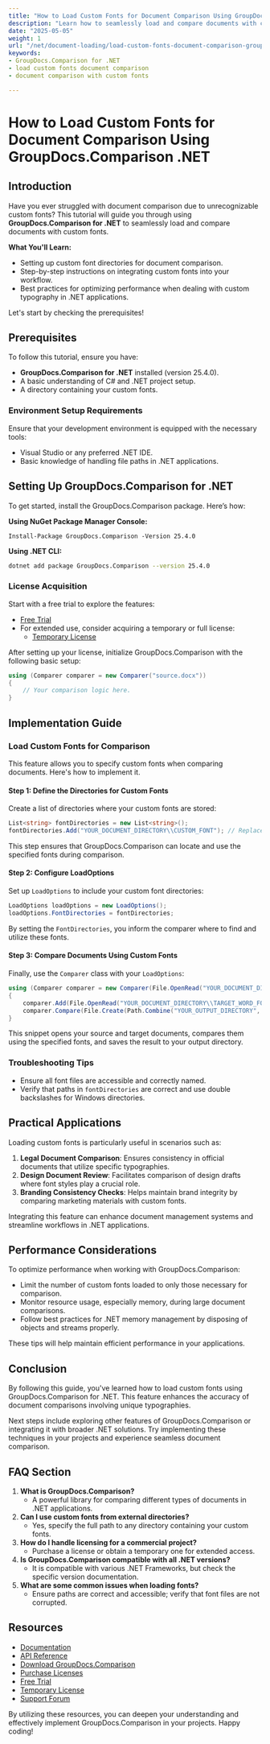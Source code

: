 ```yaml
---
title: "How to Load Custom Fonts for Document Comparison Using GroupDocs.Comparison .NET"
description: "Learn how to seamlessly load and compare documents with custom fonts using GroupDocs.Comparison for .NET. Follow step-by-step instructions and best practices."
date: "2025-05-05"
weight: 1
url: "/net/document-loading/load-custom-fonts-document-comparison-groupdocs-net/"
keywords:
- GroupDocs.Comparison for .NET
- load custom fonts document comparison
- document comparison with custom fonts

---
```



# How to Load Custom Fonts for Document Comparison Using GroupDocs.Comparison .NET

## Introduction

Have you ever struggled with document comparison due to unrecognizable custom fonts? This tutorial will guide you through using **GroupDocs.Comparison for .NET** to seamlessly load and compare documents with custom fonts. 

**What You'll Learn:**
- Setting up custom font directories for document comparison.
- Step-by-step instructions on integrating custom fonts into your workflow.
- Best practices for optimizing performance when dealing with custom typography in .NET applications.

Let's start by checking the prerequisites!

## Prerequisites

To follow this tutorial, ensure you have:

- **GroupDocs.Comparison for .NET** installed (version 25.4.0).
- A basic understanding of C# and .NET project setup.
- A directory containing your custom fonts.

### Environment Setup Requirements
Ensure that your development environment is equipped with the necessary tools:
- Visual Studio or any preferred .NET IDE.
- Basic knowledge of handling file paths in .NET applications.

## Setting Up GroupDocs.Comparison for .NET

To get started, install the GroupDocs.Comparison package. Here’s how:

**Using NuGet Package Manager Console:**

```shell
Install-Package GroupDocs.Comparison -Version 25.4.0
```

**Using .NET CLI:**

```bash
dotnet add package GroupDocs.Comparison --version 25.4.0
```

### License Acquisition

Start with a free trial to explore the features:
- [Free Trial](https://releases.groupdocs.com/comparison/net/)
- For extended use, consider acquiring a temporary or full license:
  - [Temporary License](https://purchase.groupdocs.com/temporary-license/)

After setting up your license, initialize GroupDocs.Comparison with the following basic setup:

```csharp
using (Comparer comparer = new Comparer("source.docx"))
{
    // Your comparison logic here.
}
```

## Implementation Guide

### Load Custom Fonts for Comparison

This feature allows you to specify custom fonts when comparing documents. Here's how to implement it.

#### Step 1: Define the Directories for Custom Fonts

Create a list of directories where your custom fonts are stored:

```csharp
List<string> fontDirectories = new List<string>();
fontDirectories.Add("YOUR_DOCUMENT_DIRECTORY\\CUSTOM_FONT"); // Replace with your custom font directory path.
```

This step ensures that GroupDocs.Comparison can locate and use the specified fonts during comparison.

#### Step 2: Configure LoadOptions

Set up `LoadOptions` to include your custom font directories:

```csharp
LoadOptions loadOptions = new LoadOptions();
loadOptions.FontDirectories = fontDirectories;
```

By setting the `FontDirectories`, you inform the comparer where to find and utilize these fonts.

#### Step 3: Compare Documents Using Custom Fonts

Finally, use the `Comparer` class with your `LoadOptions`:

```csharp
using (Comparer comparer = new Comparer(File.OpenRead("YOUR_DOCUMENT_DIRECTORY\\SOURCE_WORD_FONT"), loadOptions))
{
    comparer.Add(File.OpenRead("YOUR_DOCUMENT_DIRECTORY\\TARGET_WORD_FONT"));
    comparer.Compare(File.Create(Path.Combine("YOUR_OUTPUT_DIRECTORY", "RESULT_WORD_FONT")));
}
```

This snippet opens your source and target documents, compares them using the specified fonts, and saves the result to your output directory.

### Troubleshooting Tips

- Ensure all font files are accessible and correctly named.
- Verify that paths in `fontDirectories` are correct and use double backslashes for Windows directories.

## Practical Applications

Loading custom fonts is particularly useful in scenarios such as:

1. **Legal Document Comparison**: Ensures consistency in official documents that utilize specific typographies.
2. **Design Document Review**: Facilitates comparison of design drafts where font styles play a crucial role.
3. **Branding Consistency Checks**: Helps maintain brand integrity by comparing marketing materials with custom fonts.

Integrating this feature can enhance document management systems and streamline workflows in .NET applications.

## Performance Considerations

To optimize performance when working with GroupDocs.Comparison:
- Limit the number of custom fonts loaded to only those necessary for comparison.
- Monitor resource usage, especially memory, during large document comparisons.
- Follow best practices for .NET memory management by disposing of objects and streams properly.

These tips will help maintain efficient performance in your applications.

## Conclusion

By following this guide, you've learned how to load custom fonts using GroupDocs.Comparison for .NET. This feature enhances the accuracy of document comparisons involving unique typographies. 

Next steps include exploring other features of GroupDocs.Comparison or integrating it with broader .NET solutions. Try implementing these techniques in your projects and experience seamless document comparison.

## FAQ Section

1. **What is GroupDocs.Comparison?**
   - A powerful library for comparing different types of documents in .NET applications.
2. **Can I use custom fonts from external directories?**
   - Yes, specify the full path to any directory containing your custom fonts.
3. **How do I handle licensing for a commercial project?**
   - Purchase a license or obtain a temporary one for extended access.
4. **Is GroupDocs.Comparison compatible with all .NET versions?**
   - It is compatible with various .NET Frameworks, but check the specific version documentation.
5. **What are some common issues when loading fonts?**
   - Ensure paths are correct and accessible; verify that font files are not corrupted.

## Resources
- [Documentation](https://docs.groupdocs.com/comparison/net/)
- [API Reference](https://reference.groupdocs.com/comparison/net/)
- [Download GroupDocs.Comparison](https://releases.groupdocs.com/comparison/net/)
- [Purchase Licenses](https://purchase.groupdocs.com/buy)
- [Free Trial](https://releases.groupdocs.com/comparison/net/)
- [Temporary License](https://purchase.groupdocs.com/temporary-license/)
- [Support Forum](https://forum.groupdocs.com/c/comparison/)

By utilizing these resources, you can deepen your understanding and effectively implement GroupDocs.Comparison in your projects. Happy coding!


